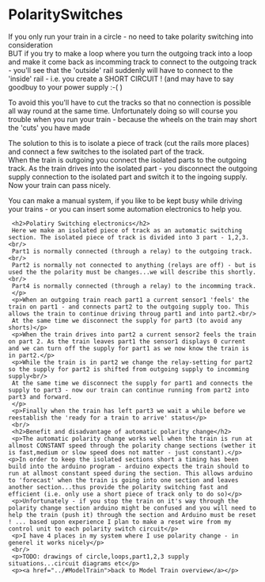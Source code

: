 # PolaritySwitches

<!DOCTYPE html>
<head>

</head>
<body>
     <p>If you only run your train in a circle - no need to take polarity switching into consideration<br/>
	 BUT if you try to make a loop where you turn the outgoing track into a loop and make it come back as incomming track to connect to the outgoing track - you'll see that the 'outside' rail suddenly will have to connect to the 'inside' rail - i.e. you create a SHORT CIRCUIT ! (and may have to say goodbuy to your power supply :-(  )</p>
	 <p>To avoid this you'll have to cut the tracks so that no connection is possible all way round at the same time. Unfortunately doing so will course you trouble when you run your train - because the wheels on the train may short the 'cuts' you have made</p>
	 <p>The solution to this is to isolate a piece of track (cut the rails more places) and connect a few switches to the isolated part of the track.<br/> When the train is outgoing you connect the isolated parts to the outgoing track. As the train drives into the isolated part - you disconnect the outgoing supply connection to the isolated part and switch it to the ingoing supply.<br/> Now your train can pass nicely.</p>
	 <p>You can make a manual system, if you like to be kept busy while driving your trains - or you can insert some automation electronics to help you.
	 
	 <h2>Polatiry Switching electronics</h2>	 
	 Here we make an isolated piece of track as an automatic switching section. The isolated piece of track is divided into 3 part - 1,2,3.<br/>
	 Part1 is normally connected (through a relay) to the outgoing track.<br/>
	 Part2 is normally not connected to anything (relays are off) - but is used the the polarity must be changes...we will describe this shortly.<br/>
	 Part4 is normally connected (through a relay) to the incomming track.
	 </p>
	 <p>When an outgoing train reach part1 a current sensor1 'feels' the train on part1 - and connects part2 to the outgoing supply too. This allows the train to continue driving throug part1 and into part2.<br/>
	 At the same time we disconnect the supply for part3 (to avoid any shorts)</p>
	 <p>When the train drives into part2 a current sensor2 feels the train on part 2. As the train leaves part1 the sensor1 displays 0 current and we can turn off the supply for part1 as we now know the train is in part2.</p>
	 <p>While the train is in part2 we change the relay-setting for part2 so the supply for part2 is shifted from outgoing supply to incomming supply<br/>
	 At the same time we disconnect the supply for part1 and connects the supply to part3 - now our train can continue running from part2 into part3 and forward.
	 </p>
	 <p>Finally when the train has left part3 we wait a while before we reestablish the 'ready for a train to arrive' status</p>
	 <br/>
	 <h2>Benefit and disadvantage of automatic polarity change</h2>
	 <p>The automatic polarity change works well when the train is run at allmost CONSTANT speed through the polarity change sections (wether it is fast,medium or slow speed does not matter - just constant).</p><p>In order to keep the isolated sections short a timing has been build into the arduino program - arduino expects the train should to run at allmost constant speed during the section. This allows arduino to 'forecast' when the train is going into one section and leaves another section...thus provide the polarity switching fast and efficient (i.e. only use a short piece of track only to do so)</p>
	 <p>Unfortunately - if you stop the train on it's way through the polarity change section arduino might be confused and you will need to help the train (push it) through the section and Arduino must be reset ! ... based upon experience I plan to make a reset wire from my control unit to each polarity switch circuit</p>
	 <p>I have 4 places in my system where I use polarity change - in generel it works nicely</p>
	 <br/>
	 <p>TODO: drawings of circle,loops,part1,2,3 supply situations...circuit diagrams etc</p>
	 <p><a href="../#ModelTrain">back to Model Train overview</a></p> 
</body>
</html>